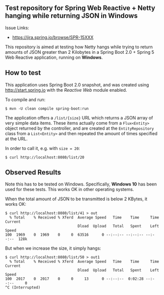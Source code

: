 Test repository for Spring Web Reactive + Netty hanging while returning JSON in Windows
---------------------------------------------------------------------------------------

Issue Links:

   * https://jira.spring.io/browse/SPR-15XXX


This repository is aimed at testing how Netty hangs while trying to return amounts of
JSON greater than 2 Kilobytes in a Spring Boot 2.0 + Spring 5 Web Reactive application,
running on **Windows**.


## How to test

This application uses Spring Boot 2.0 snapshot, and was created using http://start.spring.io with
the *Reactive Web* module enabled.

To compile and run:

```
$ mvn -U clean compile spring-boot:run
```

The application offers a `/list/{size}` URL which returns a JSON array of very simple data items. These
items actually come from a `Flux<Entity>` object returned by the controller, and are created at the
`EntityRepository` class from a `List<Entity>` and then repeated the amount of times specified at the URL.

In order to call it, e.g. with `size = 20`:

```
$ curl http://localhost:8080/list/20
```

## Observed Results

Note this has to be tested on Windows. Specifically, **Windows 10** has been used for these tests. This
works OK in other operating systems.

When the total amount of JSON to be transmitted is below 2 KBytes, it works OK:

```
$ curl http://localhost:8080/list/41 > out
  % Total    % Received % Xferd  Average Speed   Time    Time     Time  Current
                                 Dload  Upload   Total   Spent    Left  Speed
100  1969    0  1969    0     0  63516      0 --:--:-- --:--:-- --:--:--  128k
```

But when we increase the size, it simply hangs:

```
$ curl http://localhost:8080/list/50 > out1
  % Total    % Received % Xferd  Average Speed   Time    Time     Time  Current
                                 Dload  Upload   Total   Spent    Left  Speed
100  2017    0  2017    0     0     13      0 --:--:--  0:02:28 --:--:--     0
^C (Interrupted)
```


